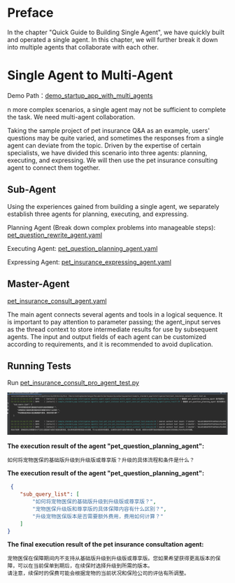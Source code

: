 # Preface
In the chapter "Quick Guide to Building Single Agent", we have quickly built and operated a single agent. In this chapter, we will further break it down into multiple agents that collaborate with each other.

# Single Agent to Multi-Agent
Demo Path：[demo_startup_app_with_multi_agents](../../../../examples/startup_app/demo_startup_app_with_multi_agents)

n more complex scenarios, a single agent may not be sufficient to complete the task. We need multi-agent collaboration.

Taking the sample project of pet insurance Q&A as an example, users' questions may be quite varied, and sometimes the responses from a single agent can deviate from the topic. Driven by the expertise of certain specialists, we have divided this scenario into three agents: planning, executing, and expressing. We will then use the pet insurance consulting agent to connect them together.


## Sub-Agent
Using the experiences gained from building a single agent, we separately establish three agents for planning, executing, and expressing.

Planning Agent (Break down complex problems into manageable steps):
[pet_question_rewrite_agent.yaml](../../../../examples/startup_app/demo_startup_app_with_multi_agents/intelligence/agentic/agent/agent_instance/insurance_planning_agent.yaml)


Executing Agent:
[pet_question_planning_agent.yaml](../../../../examples/startup_app/demo_startup_app_with_multi_agents/intelligence/agentic/agent/agent_instance/insurance_executing_agent.yaml)

Expressing Agent:
[pet_insurance_expressing_agent.yaml](../../../../examples/startup_app/demo_startup_app_with_multi_agents/intelligence/agentic/agent/agent_instance/insurance_expressing_agent.yaml)

## Master-Agent
[pet_insurance_consult_agent.yaml](../../../../examples/startup_app/demo_startup_app_with_multi_agents/intelligence/agentic/agent/agent_instance/insurance_consult_agent.yaml)

The main agent connects several agents and tools in a logical sequence. It is important to pay attention to parameter passing; the agent_input serves as the thread context to store intermediate results for use by subsequent agents. The input and output fields of each agent can be customized according to requirements, and it is recommended to avoid duplication.

## Running Tests

Run [pet_insurance_consult_pro_agent_test.py](../../../../examples/startup_app/demo_startup_app_with_multi_agents/intelligence/test/insurance_multi_agent_test.py)


![](../../_picture/demo_startup_petins_multi_agent_test.png)

**The execution result of the agent "pet_question_planning_agent":**

```text
如何将宠物医保的基础版升级到升级版或尊享版？升级的具体流程和条件是什么？
```

**The execution result of the agent "pet_question_planning_agent":**

```json
 {
    "sub_query_list": [
        "如何将宠物医保的基础版升级到升级版或尊享版？",
        "宠物医保升级版和尊享版的具体保障内容有什么区别？",
        "升级宠物医保版本是否需要额外费用，费用如何计算？"
    ]
}
```

**The final execution result of the pet insurance consultation agent:**

```text
宠物医保在保障期间内不支持从基础版升级到升级版或尊享版。您如果希望获得更高版本的保障，可以在当前保单到期后，在续保时选择升级到所需的版本。
请注意，续保时的保费可能会根据宠物的当前状况和保险公司的评估有所调整。
```

